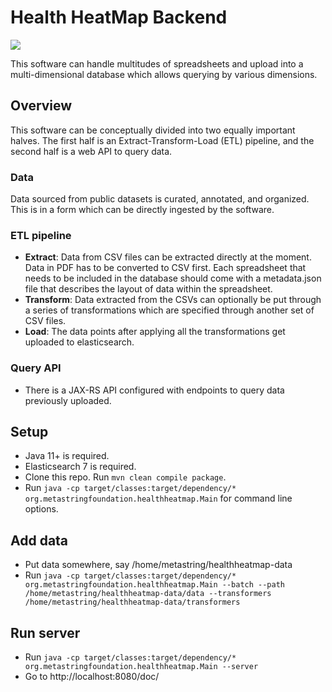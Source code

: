 # Health HeatMap Backend

![](https://github.com/Metastring/health-heatmap-backend/workflows/Build/badge.svg)

This software can handle multitudes of spreadsheets and upload into a multi-dimensional database which allows querying by various dimensions.

## Overview

This software can be conceptually divided into two equally important halves. The first half is an Extract-Transform-Load (ETL) pipeline, and the second half is a web API to query data.

### Data

Data sourced from public datasets is curated, annotated, and organized. This is in a form which can be directly ingested by the software.

### ETL pipeline

* **Extract**: Data from CSV files can be extracted directly at the moment. Data in PDF has to be converted to CSV first. Each spreadsheet that needs to be included in the database should come with a metadata.json file that describes the layout of data within the spreadsheet.
* **Transform**: Data extracted from the CSVs can optionally be put through a series of transformations which are specified through another set of CSV files.
* **Load**: The data points after applying all the transformations get uploaded to elasticsearch.

### Query API

* There is a JAX-RS API configured with endpoints to query data previously uploaded.


## Setup

* Java 11+ is required.
* Elasticsearch 7 is required.
* Clone this repo. Run `mvn clean compile package`. 
* Run `java -cp target/classes:target/dependency/* org.metastringfoundation.healthheatmap.Main` for command line options.


## Add data

* Put data somewhere, say /home/metastring/healthheatmap-data
* Run `java -cp target/classes:target/dependency/* org.metastringfoundation.healthheatmap.Main --batch --path /home/metastring/healthheatmap-data/data --transformers /home/metastring/healthheatmap-data/transformers`

## Run server

* Run `java -cp target/classes:target/dependency/* org.metastringfoundation.healthheatmap.Main --server`
* Go to http://localhost:8080/doc/